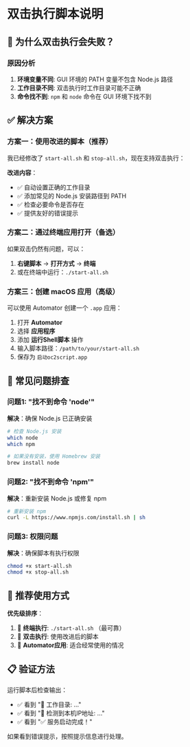 # 双击执行脚本说明

## 🤔 为什么双击执行会失败？

### 原因分析

1. **环境变量不同**: GUI 环境的 PATH 变量不包含 Node.js 路径
2. **工作目录不同**: 双击执行时工作目录可能不正确
3. **命令找不到**: `npm` 和 `node` 命令在 GUI 环境下找不到

## ✅ 解决方案

### 方案一：使用改进的脚本（推荐）

我已经修改了 `start-all.sh` 和 `stop-all.sh`，现在支持双击执行：

**改进内容**：

- ✅ 自动设置正确的工作目录
- ✅ 添加常见的 Node.js 安装路径到 PATH
- ✅ 检查必要命令是否存在
- ✅ 提供友好的错误提示

### 方案二：通过终端应用打开（备选）

如果双击仍然有问题，可以：

1. **右键脚本** → **打开方式** → **终端**
2. 或在终端中运行：`./start-all.sh`

### 方案三：创建 macOS 应用（高级）

可以使用 Automator 创建一个 `.app` 应用：

1. 打开 **Automator**
2. 选择 **应用程序**
3. 添加 **运行Shell脚本** 操作
4. 输入脚本路径：`/path/to/your/start-all.sh`
5. 保存为 `启动oc2script.app`

## 🔧 常见问题排查

### 问题1: "找不到命令 'node'"

**解决**：确保 Node.js 已正确安装

```bash
# 检查 Node.js 安装
which node
which npm

# 如果没有安装，使用 Homebrew 安装
brew install node
```

### 问题2: "找不到命令 'npm'"

**解决**：重新安装 Node.js 或修复 npm

```bash
# 重新安装 npm
curl -L https://www.npmjs.com/install.sh | sh
```

### 问题3: 权限问题

**解决**：确保脚本有执行权限

```bash
chmod +x start-all.sh
chmod +x stop-all.sh
```

## 🎯 推荐使用方式

**优先级排序**：

1. 🥇 **终端执行**: `./start-all.sh` （最可靠）
2. 🥈 **双击执行**: 使用改进后的脚本
3. 🥉 **Automator应用**: 适合经常使用的情况

## 📋 验证方法

运行脚本后检查输出：

- ✅ 看到 "📁 工作目录: ..."
- ✅ 看到 "📡 检测到本机IP地址: ..."
- ✅ 看到 "✅ 服务启动完成！"

如果看到错误提示，按照提示信息进行处理。
